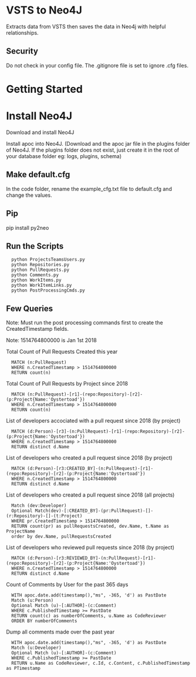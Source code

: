 # VSTS to Neo4J 

Extracts data from VSTS then saves the data in Neo4j with helpful relationships.

## Security

Do not check in your config file.  The .gitignore file is set to ignore .cfg files.


# Getting Started

# Install Neo4J

Download and install Neo4J

Install apoc into Neo4J. (Download and the apoc jar file in the plugins folder of Neo4J. If the plugins folder does not exist, just create it in the root of your database folder eg: logs, plugins, schema)

## Make default.cfg

In the code folder, rename the example_cfg.txt file to default.cfg and change the values.

## Pip

pip install py2neo

## Run the Scripts
```
  python ProjectsTeamsUsers.py
  python Repositories.py
  python PullRequests.py
  python Comments.py
  python WorkItems.py
  python WorkItemLinks.py
  python PostProcessingCmds.py
```
## Few Queries

Note: Must run the post processing commands first to create the CreatedTimestamp fields.

Note: 1514764800000 is Jan 1st 2018


Total Count of Pull Requests Created this year
```
  MATCH (n:PullRequest)
  WHERE n.CreatedTimestamp > 1514764800000
  RETURN count(n)
```

Total Count of Pull Requests by Project since 2018
```
  MATCH (n:PullRequest)-[r1]-(repo:Repository)-[r2]-(p:Project{Name:'Oystertoad'})
  WHERE n.CreatedTimestamp > 1514764800000
  RETURN count(n)
```

List of developers accociated with a pull request since 2018 (by project)
```
  MATCH (d:Person)-[r3]-(n:PullRequest)-[r1]-(repo:Repository)-[r2]-(p:Project{Name:'Oystertoad'})
  WHERE n.CreatedTimestamp > 1514764800000
  RETURN distinct d.Name
```

List of developers who created a pull request since 2018 (by project)
```
  MATCH (d:Person)-[r3:CREATED_BY]-(n:PullRequest)-[r1]-(repo:Repository)-[r2]-(p:Project{Name:'Oystertoad'})
  WHERE n.CreatedTimestamp > 1514764800000
  RETURN distinct d.Name
```

List of developers who created a pull request since 2018 (all projects)
```
  Match (dev:Developer)
  Optional Match(dev)-[:CREATED_BY]-(pr:PullRequest)-[]-(r:Repository)-[]-(t:Project)
  WHERE pr.CreatedTimestamp > 1514764800000
  RETURN count(pr) as pullRequestsCreated, dev.Name, t.Name as ProjectName
  order by dev.Name, pullRequestsCreated
```

List of developers who reviewed pull requests since 2018 (by project)
```
  MATCH (d:Person)-[r3:REVIEWED_BY]-(n:PullRequest)-[r1]-(repo:Repository)-[r2]-(p:Project{Name:'Oystertoad'})
  WHERE n.CreatedTimestamp > 1514764800000
  RETURN distinct d.Name
```

Count of Comments by User for the past 365 days

```
  WITH apoc.date.add(timestamp(),"ms", -365, 'd') as PastDate
  Match (u:Person)
  Optional Match (u)-[:AUTHOR]-(c:Comment)
  WHERE c.PublishedTimestamp >= PastDate
  RETURN count(c) as numberOfComments, u.Name as CodeReviewer
  ORDER BY numberOfComments
```

Dump all comments made over the past year
```
  WITH apoc.date.add(timestamp(),"ms", -365, 'd') as PastDate
  Match (u:Developer)
  Optional Match (u)-[:AUTHOR]-(c:Comment)
  WHERE c.PublishedTimestamp >= PastDate
  RETURN u.Name as CodeReviewer, c.Id, c.Content, c.PublishedTimestamp as PTimestamp
```
